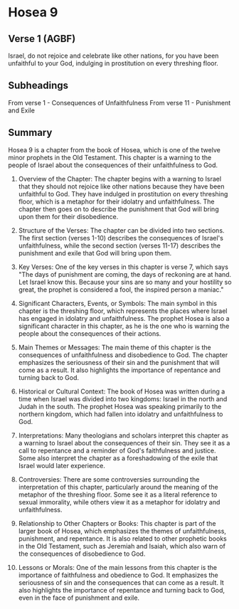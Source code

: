 # Hosea 9

## Verse 1 (AGBF)

Israel, do not rejoice and celebrate like other nations, for you have been unfaithful to your God, indulging in prostitution on every threshing floor.

## Subheadings

From verse 1 - Consequences of Unfaithfulness
From verse 11 - Punishment and Exile

## Summary

Hosea 9 is a chapter from the book of Hosea, which is one of the twelve minor prophets in the Old Testament. This chapter is a warning to the people of Israel about the consequences of their unfaithfulness to God.

1. Overview of the Chapter:
The chapter begins with a warning to Israel that they should not rejoice like other nations because they have been unfaithful to God. They have indulged in prostitution on every threshing floor, which is a metaphor for their idolatry and unfaithfulness. The chapter then goes on to describe the punishment that God will bring upon them for their disobedience.

2. Structure of the Verses:
The chapter can be divided into two sections. The first section (verses 1-10) describes the consequences of Israel's unfaithfulness, while the second section (verses 11-17) describes the punishment and exile that God will bring upon them.

3. Key Verses:
One of the key verses in this chapter is verse 7, which says "The days of punishment are coming, the days of reckoning are at hand. Let Israel know this. Because your sins are so many and your hostility so great, the prophet is considered a fool, the inspired person a maniac."

4. Significant Characters, Events, or Symbols:
The main symbol in this chapter is the threshing floor, which represents the places where Israel has engaged in idolatry and unfaithfulness. The prophet Hosea is also a significant character in this chapter, as he is the one who is warning the people about the consequences of their actions.

5. Main Themes or Messages:
The main theme of this chapter is the consequences of unfaithfulness and disobedience to God. The chapter emphasizes the seriousness of their sin and the punishment that will come as a result. It also highlights the importance of repentance and turning back to God.

6. Historical or Cultural Context:
The book of Hosea was written during a time when Israel was divided into two kingdoms: Israel in the north and Judah in the south. The prophet Hosea was speaking primarily to the northern kingdom, which had fallen into idolatry and unfaithfulness to God.

7. Interpretations:
Many theologians and scholars interpret this chapter as a warning to Israel about the consequences of their sin. They see it as a call to repentance and a reminder of God's faithfulness and justice. Some also interpret the chapter as a foreshadowing of the exile that Israel would later experience.

8. Controversies:
There are some controversies surrounding the interpretation of this chapter, particularly around the meaning of the metaphor of the threshing floor. Some see it as a literal reference to sexual immorality, while others view it as a metaphor for idolatry and unfaithfulness.

9. Relationship to Other Chapters or Books:
This chapter is part of the larger book of Hosea, which emphasizes the themes of unfaithfulness, punishment, and repentance. It is also related to other prophetic books in the Old Testament, such as Jeremiah and Isaiah, which also warn of the consequences of disobedience to God.

10. Lessons or Morals:
One of the main lessons from this chapter is the importance of faithfulness and obedience to God. It emphasizes the seriousness of sin and the consequences that can come as a result. It also highlights the importance of repentance and turning back to God, even in the face of punishment and exile.